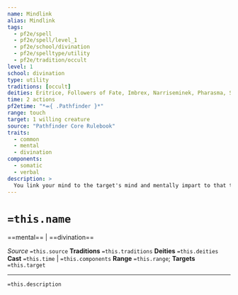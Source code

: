 ```yaml
---
name: Mindlink
alias: Mindlink
tags:
  - pf2e/spell
  - pf2e/spell/level_1
  - pf2e/school/divination
  - pf2e/spelltype/utility
  - pf2e/tradition/occult
level: 1
school: divination
type: utility
traditions: [occult]
deities: Eritrice, Followers of Fate, Imbrex, Narriseminek, Pharasma, Suyuddha, Torag
time: 2 actions
pf2etime: "*⬺{ .Pathfinder }*"
range: touch
target: 1 willing creature
source: "Pathfinder Core Rulebook"
traits:
  - common
  - mental
  - divination
components:
  - somatic
  - verbal
description: >
  You link your mind to the target's mind and mentally impart to that target an amount of information in an instant that could otherwise be communicated in 10 minutes.
---
```

# `=this.name`
==mental== | ==divination==

*Source* `=this.source`
**Traditions** `=this.traditions`
**Deities** `=this.deities`
**Cast** `=this.time` | `=this.components`
**Range** `=this.range`; **Targets** `=this.target`

***
`=this.description`